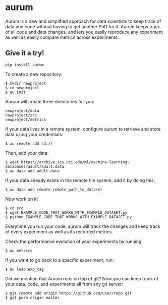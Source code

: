 # aurum

Aurum is a new and simplified approach for data scientists to keep track of data and code without having to get another PhD for it. Aurum keeps track of all code and data changes, and lets you easily reproduce any experiment as well as easily compare metrics across experiments.

## Give it a try!

    pip install aurum

To create a new repository:

    $ mkdir newproject
    $ cd newproject
    $ au init

Aurum will create three directories for you:

    newproject/data
    newproject/src
    newproject/metrics

If your data lives in a remote system, configure aurum to retrieve and store data using your credentials:

    $ au remote add s3://

Then, add your data:

    $ wget https://archive.ics.uci.edu/ml/machine-learning-databases/adult/adult.data
    $ au data add adult.data

If your data already exists in the remote file system, add it by doing this:

    $ au data add remote remote_path_to_dataset  

Now work on it!

    $ cd src
    $ wget EXAMPLE_CODE_THAT_WORKS_WITH_EXAMPLE_DATASET.py
    $ python EXAMPLE_CODE_THAT_WORKS_WITH_EXAMPLE_DATASET.py

Everytime you run your code, aurum will track the changes and keep track of every experiment as well as its recorded metrics.

Check the performance evolution of your experiments by running:

    $ au metrics

If you want to go back to a specific experiment, run:

    $ au load exp_tag

Did we mention that Aurum runs on top of git? Now you can keep track of your data, code, and experiments all from any git server:

    $ git remote add origin https://github.com/user/repo.git
    $ git push origin master


